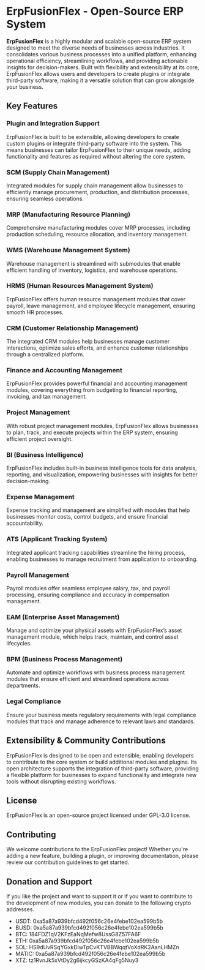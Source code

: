 # ErpFusionFlex - Open-Source ERP System

**ErpFusionFlex** is a highly modular and scalable open-source ERP system designed to meet the diverse needs of businesses across industries. It consolidates various business processes into a unified platform, enhancing operational efficiency, streamlining workflows, and providing actionable insights for decision-makers. Built with flexibility and extensibility at its core, ErpFusionFlex allows users and developers to create plugins or integrate third-party software, making it a versatile solution that can grow alongside your business.

## Key Features

### Plugin and Integration Support
ErpFusionFlex is built to be extensible, allowing developers to create custom plugins or integrate third-party software into the system. This means businesses can tailor ErpFusionFlex to their unique needs, adding functionality and features as required without altering the core system.

### SCM (Supply Chain Management)
Integrated modules for supply chain management allow businesses to efficiently manage procurement, production, and distribution processes, ensuring seamless operations.

### MRP (Manufacturing Resource Planning)
Comprehensive manufacturing modules cover MRP processes, including production scheduling, resource allocation, and inventory management.

### WMS (Warehouse Management System)
Warehouse management is streamlined with submodules that enable efficient handling of inventory, logistics, and warehouse operations.

### HRMS (Human Resources Management System)
ErpFusionFlex offers human resource management modules that cover payroll, leave management, and employee lifecycle management, ensuring smooth HR processes.

### CRM (Customer Relationship Management)
The integrated CRM modules help businesses manage customer interactions, optimize sales efforts, and enhance customer relationships through a centralized platform.

### Finance and Accounting Management
ErpFusionFlex provides powerful financial and accounting management modules, covering everything from budgeting to financial reporting, invoicing, and tax management.

### Project Management
With robust project management modules, ErpFusionFlex allows businesses to plan, track, and execute projects within the ERP system, ensuring efficient project oversight.

### BI (Business Intelligence)
ErpFusionFlex includes built-in business intelligence tools for data analysis, reporting, and visualization, empowering businesses with insights for better decision-making.

### Expense Management
Expense tracking and management are simplified with modules that help businesses monitor costs, control budgets, and ensure financial accountability.

### ATS (Applicant Tracking System)
Integrated applicant tracking capabilities streamline the hiring process, enabling businesses to manage recruitment from application to onboarding.

### Payroll Management
Payroll modules offer seamless employee salary, tax, and payroll processing, ensuring compliance and accuracy in compensation management.

### EAM (Enterprise Asset Management)
Manage and optimize your physical assets with ErpFusionFlex’s asset management module, which helps track, maintain, and control asset lifecycles.

### BPM (Business Process Management)
Automate and optimize workflows with business process management modules that ensure efficient and streamlined operations across departments.

### Legal Compliance
Ensure your business meets regulatory requirements with legal compliance modules that track and manage adherence to relevant laws and standards.

## Extensibility & Community Contributions

ErpFusionFlex is designed to be open and extensible, enabling developers to contribute to the core system or build additional modules and plugins. Its open architecture supports the integration of third-party software, providing a flexible platform for businesses to expand functionality and integrate new tools without disrupting existing workflows.

## License
ErpFusionFlex is an open-source project licensed under GPL-3.0 license.

## Contributing
We welcome contributions to the ErpFusionFlex project! Whether you're adding a new feature, building a plugin, or improving documentation, please review our contribution guidelines to get started.

## Donation and Support
If you like the project and want to support it or if you want to contribute to the development of new modules, you can donate to the following crypto addresses.

- USDT: 0xa5a87a939bfcd492f056c26e4febe102ea599b5b
- BUSD: 0xa5a87a939bfcd492f056c26e4febe102ea599b5b
- BTC: 184FDZ1qV2KFzEaNqMefw8UssG8Z57FA6F
- ETH: 0xa5a87a939bfcd492f056c26e4febe102ea599b5b
- SOL: HS9dUvRSqYGxkDiwTpCvKTVBBWqqtVoXdRK2AanLHMZn
- MATIC: 0xa5a87a939bfcd492f056c26e4febe102ea599b5b
- XTZ: tz1RvnJk5xVtDy2g6ijkcyGSzKA4qFg5Nuy3

